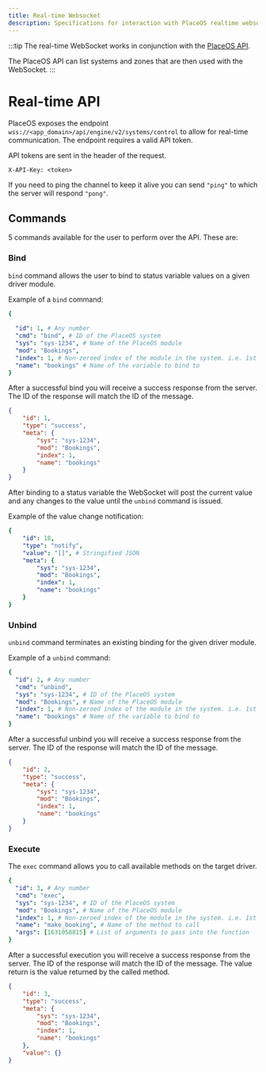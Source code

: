 ```yaml
---
title: Real-time Websocket
description: Specifications for interaction with PlaceOS realtime websocket
---
```


:::tip
The real-time WebSocket works in conjunction with the [PlaceOS API](api.md).

The PlaceOS API can list systems and zones that are then used with the WebSocket.
:::

# Real-time API

PlaceOS exposes the endpoint `wss://<app_domain>/api/engine/v2/systems/control` to allow for real-time communication.
The endpoint requires a valid API token.

API tokens are sent in the header of the request.

`X-API-Key: <token>`

If you need to ping the channel to keep it alive you can send `"ping"` to which the server will respond `"pong"`.

## Commands

5 commands available for the user to perform over the API.
These are:

### Bind

`bind` command allows the user to bind to status variable values on a given driver module.

Example of a `bind` command:

```yaml
{
  
  "id": 1, # Any number
  "cmd": "bind", # ID of the PlaceOS system
  "sys": "sys-1234", # Name of the PlaceOS module
  "mod": "Bookings",
  "index": 1, # Non-zeroed index of the module in the system. i.e. 1st index is 1
  "name": "bookings" # Name of the variable to bind to
}
```

After a successful bind you will receive a success response from the server.
The ID of the response will match the ID of the message.

```json
{
    "id": 1,
    "type": "success",
    "meta": {
        "sys": "sys-1234",
        "mod": "Bookings",
        "index": 1,
        "name": "bookings"
    }
}
```

After binding to a status variable the WebSocket will post the current 
value and any changes to the value until the `unbind` command is issued.

Example of the value change notification:

```yaml
{
    "id": 18,
    "type": "notify",
    "value": "[]", # Stringified JSON
    "meta": {
        "sys": "sys-1234",
        "mod": "Bookings",
        "index": 1,
        "name": "bookings"
    }
}
```

### Unbind

`unbind` command terminates an existing binding for the given driver module.

Example of a `unbind` command:

```yaml
{
  "id": 2, # Any number
  "cmd": "unbind",
  "sys": "sys-1234", # ID of the PlaceOS system
  "mod": "Bookings", # Name of the PlaceOS module
  "index": 1, # Non-zeroed index of the module in the system. i.e. 1st index is 1
  "name": "bookings" # Name of the variable to bind to
}
```

After a successful unbind you will receive a success response from the server.
The ID of the response will match the ID of the message.

```json
{
    "id": 2,
    "type": "success",
    "meta": {
        "sys": "sys-1234",
        "mod": "Bookings",
        "index": 1,
        "name": "bookings"
    }
}
```

### Execute

The `exec` command allows you to call available methods on the target driver.

```yaml
{
  "id": 3, # Any number
  "cmd": "exec",
  "sys": "sys-1234", # ID of the PlaceOS system
  "mod": "Bookings", # Name of the PlaceOS module
  "index": 1, # Non-zeroed index of the module in the system. i.e. 1st index is 1
  "name": "make_booking", # Name of the method to call
  "args": [1631058815] # List of arguments to pass into the function
}
```

After a successful execution you will receive a success response from the server.
The ID of the response will match the ID of the message.
The value return is the value returned by the called method.

```json
{
    "id": 3,
    "type": "success",
    "meta": {
        "sys": "sys-1234",
        "mod": "Bookings",
        "index": 1,
        "name": "bookings"
    },
    "value": {}
}
```
